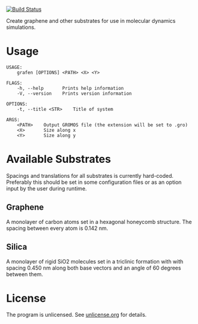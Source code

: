 [![Build Status](https://travis-ci.org/pjohansson/grafen.svg?branch=master)](https://travis-ci.org/pjohansson/grafen)

Create graphene and other substrates for use in molecular dynamics simulations.

# Usage
```
USAGE:
    grafen [OPTIONS] <PATH> <X> <Y>

FLAGS:
    -h, --help       Prints help information
    -V, --version    Prints version information

OPTIONS:
    -t, --title <STR>    Title of system

ARGS:
    <PATH>    Output GROMOS file (the extension will be set to .gro)
    <X>       Size along x
    <Y>       Size along y
```

# Available Substrates
Spacings and translations for all substrates is currently hard-coded.
Preferably this should be set in some configuration files or as an option
input by the user during runtime.

## Graphene
A monolayer of carbon atoms set in a hexagonal honeycomb structure.
The spacing between every atom is 0.142 nm.

## Silica
A monolayer of rigid SiO2 molecules set in a triclinic formation with
with spacing 0.450 nm along both base vectors and an angle of 60 degrees
between them.

# License
The program is unlicensed. See [unlicense.org](http://unlicense.org) for details.
